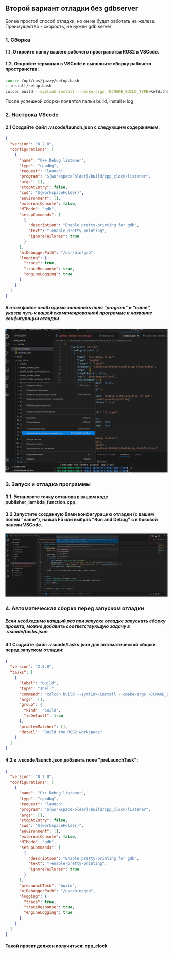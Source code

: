 ## Второй вариант отладки без gdbserver
Более простой способ отладки, но он не будет работать на железе. Преимущество - скорость, не нужен gdb server
### 1. Сборка
#### 1.1. Откройте папку вашего рабочего пространства ROS2 в VSCode.
#### 1.2. Откройте терминал в VSCode и выполните сборку рабочего пространства:
```bash
source /opt/ros/jazzy/setup.bash
. install/setup.bash
colcon build --symlink-install --cmake-args -DCMAKE_BUILD_TYPE=RelWithDebInfo
```
После успешной сборки появятся папки build, install и log
### 2. Настрока VScode
#### 2.1 Создайте файл .vscode/launch.json с следующим содержимым:
```json
{
  "version": "0.2.0",
  "configurations": [
    {
      "name": "C++ Debug listener",
      "type": "cppdbg",
      "request": "launch",
      "program": "${workspaceFolder}/build/cpp_clock/listener",
      "args": [],
      "stopAtEntry": false,
      "cwd": "${workspaceFolder}",
      "environment": [],
      "externalConsole": false,
      "MIMode": "gdb",
      "setupCommands": [
        {
          "description": "Enable pretty-printing for gdb",
          "text": "-enable-pretty-printing",
          "ignoreFailures": true
        }
      ],
      "miDebuggerPath": "/usr/bin/gdb",
      "logging": {
        "trace": true,
        "traceResponse": true,
        "engineLogging": true
      }
    }
  ]
}
```
##### В этом файле необходимо заполнить поля "program" и "name", указав путь к вашей скомпилированной программе и название конфигурации отладки
![alt text](../images/image11.png)

### 3. Запуск и отладка программы
#### 3.1. Установите точку останова в вашем коде publisher_lambda_function.cpp.
#### 3.2 Запустите созданную Вами конфигурацию отладки (с вашим полем "name"), нажав F5 или выбрав "Run and Debug" c в боковой панели VSCode.
![alt text](../images/image12.png)
### 4. Автоматическая сборка перед запуском отладки
##### Если необходимо каждый раз при  запуске отладке запускать сборку проекта, можно добавить соответствующую задачу в .vscode/tasks.json
#### 4.1 Создайте файл .vscode/tasks.json для автоматической сборки перед запуском отладки:
```json
{
  "version": "2.0.0",
  "tasks": [
    {
      "label": "build",
      "type": "shell",
      "command": "colcon build --symlink-install --cmake-args -DCMAKE_BUILD_TYPE=RelWithDebInfo",
      "args": [],
      "group": {
        "kind": "build",
        "isDefault": true
      },
      "problemMatcher": [],
      "detail": "Build the ROS2 workspace"
    }
  ]
}
```
#### 4.2 в .vscode/launch.json добавить поле "preLaunchTask":
```json
{
  "version": "0.2.0",
  "configurations": [
    {
      "name": "C++ Debug listener",
      "type": "cppdbg",
      "request": "launch",
      "program": "${workspaceFolder}/build/cpp_clock/listener",
      "args": [],
      "stopAtEntry": false,
      "cwd": "${workspaceFolder}",
      "environment": [],
      "externalConsole": false,
      "MIMode": "gdb",
      "setupCommands": [
        {
          "description": "Enable pretty-printing for gdb",
          "text": "-enable-pretty-printing",
          "ignoreFailures": true
        }
      ],
      "preLaunchTask": "build",
      "miDebuggerPath": "/usr/bin/gdb",
      "logging": {
        "trace": true,
        "traceResponse": true,
        "engineLogging": true
      }
    }
  ]
}
```
#### Такой проект должен получиться: [cpp_clock](/cpp_clock)